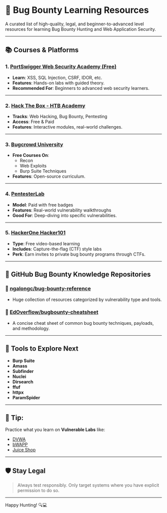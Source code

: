 # 🐞 Bug Bounty Learning Resources

A curated list of high-quality, legal, and beginner-to-advanced level resources for learning Bug Bounty Hunting and Web Application Security.

---

## 📚 Courses & Platforms

### 1. [PortSwigger Web Security Academy (Free)](https://portswigger.net/web-security)
- **Learn**: XSS, SQL Injection, CSRF, IDOR, etc.
- **Features**: Hands-on labs with guided theory.
- **Recommended For**: Beginners to advanced web security learners.

---

### 2. [Hack The Box - HTB Academy](https://academy.hackthebox.com)
- **Tracks**: Web Hacking, Bug Bounty, Pentesting
- **Access**: Free & Paid
- **Features**: Interactive modules, real-world challenges.

---

### 3. [Bugcrowd University](https://www.bugcrowd.com/university/)
- **Free Courses On**:
  - Recon
  - Web Exploits
  - Burp Suite Techniques
- **Features**: Open-source curriculum.

---

### 4. [PentesterLab](https://pentesterlab.com)
- **Model**: Paid with free badges
- **Features**: Real-world vulnerability walkthroughs
- **Good For**: Deep-diving into specific vulnerabilities.

---

### 5. [HackerOne Hacker101](https://www.hacker101.com/)
- **Type**: Free video-based learning
- **Includes**: Capture-the-flag (CTF) style labs
- **Perk**: Earn invites to private bug bounty programs through CTFs.

---

## 🧠 GitHub Bug Bounty Knowledge Repositories

### 🔗 [ngalongc/bug-bounty-reference](https://github.com/ngalongc/bug-bounty-reference)
- Huge collection of resources categorized by vulnerability type and tools.

### 🔗 [EdOverflow/bugbounty-cheatsheet](https://github.com/EdOverflow/bugbounty-cheatsheet)
- A concise cheat sheet of common bug bounty techniques, payloads, and methodology.

---

## 🔧 Tools to Explore Next
- **Burp Suite**
- **Amass**
- **Subfinder**
- **Nuclei**
- **Dirsearch**
- **ffuf**
- **httpx**
- **ParamSpider**

---

## 🧩 Tip:
Practice what you learn on **Vulnerable Labs** like:
- [DVWA](https://github.com/digininja/DVWA)
- [bWAPP](https://github.com/rajeshmajumdar/bWAPP)
- [Juice Shop](https://github.com/juice-shop/juice-shop)

---

## 🛡️ Stay Legal
> Always test responsibly. Only target systems where you have explicit permission to do so.

---

Happy Hunting! 🔍💻
